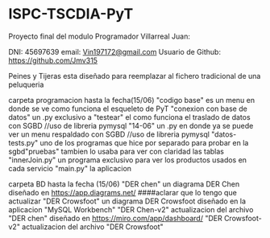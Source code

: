 # ISPC-TSCDIA-PyT
Proyecto final del modulo Programador 
Villarreal Juan:

DNI: 45697639
email: Vin197172@gmail.com
Usuario de Github: https://github.com/Jmv315

Peines y Tijeras esta diseñado para reemplazar al fichero tradicional de una peluqueria 

carpeta programacion hasta la fecha(15/06)
"codigo base" es un menu en donde se ve como funciona el esqueleto de PyT
"conexion con base de datos" un .py exclusivo a "testear" el como funciona el traslado de datos con SGBD //uso de libreria pymysql
"14-06" un .py en donde ya se puede ver un menu respaldado con SGBD //uso de libreria pymysql
"datos-tests.py" uno de los programas que hice por separado para probar en la sgbd"pruebas" tambien lo usaba para ver con claridad las tablas 
"innerJoin.py" un programa exclusivo para ver los productos usados en cada servicio
"main.py" la aplicacion

carpeta BD hasta la fecha (15/06)
"DER chen" un diagrama DER Chen diseñado en https://app.diagrams.net/ ####aclarar que lo tengo que actualizar 
"DER Crowsfoot" un diagrama DER Crowsfoot diseñado en la aplicacion "MySQL Workbench"
"DER Chen-v2" actualizacion del archivo "DER chen" diseñado en https://miro.com/app/dashboard/
"DER Crowsfoot-v2" actualizacion del archivo "DER Crowsfoot" 
